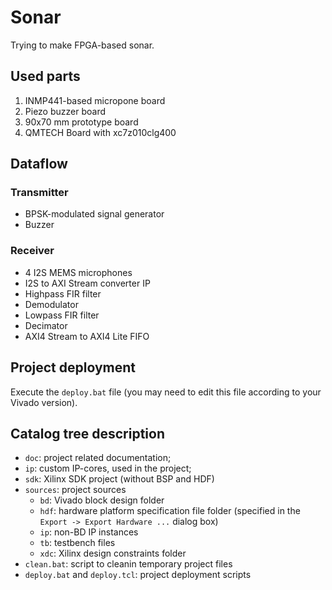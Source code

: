 # Sonar

Trying to make FPGA-based sonar.

## Used parts

1. INMP441-based micropone board
1. Piezo buzzer board
1. 90x70 mm prototype board
1. QMTECH Board with xc7z010clg400

## Dataflow

### Transmitter

* BPSK-modulated signal generator
* Buzzer

### Receiver

* 4 I2S MEMS microphones
* I2S to AXI Stream converter IP
* Highpass FIR filter
* Demodulator
* Lowpass FIR filter
* Decimator
* AXI4 Stream to AXI4 Lite FIFO

## Project deployment

Execute the `deploy.bat` file (you may need to edit this file according to your Vivado version).

## Catalog tree description

* `doc`: project related documentation;
* `ip`: custom IP-cores, used in the project;
* `sdk`: Xilinx SDK project (without BSP and HDF)
* `sources`: project sources
    * `bd`: Vivado block design folder
    * `hdf`: hardware platform specification file folder (specified in the `Export -> Export Hardware ...` dialog box)
    * `ip`: non-BD IP instances
    * `tb`: testbench files
    * `xdc`: Xilinx design constraints folder
* `clean.bat`: script to cleanin temporary project files
* `deploy.bat` and `deploy.tcl`: project deployment scripts
